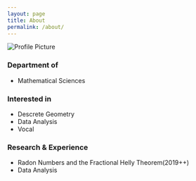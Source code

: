 ```yaml
---
layout: page
title: About
permalink: /about/
---
```


<img src="{{ site.baseurl }}/assets/profile.jpg" title="Profile Picture" class="profile">

### Department of
- Mathematical Sciences

### Interested in
- Descrete Geometry
- Data Analysis
- Vocal

### Research & Experience
- Radon Numbers and the Fractional Helly Theorem(2019++)
- Data Analysis
